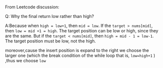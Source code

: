 From Leetcode discussion:

Q:  Why the final return low rather than high?

A:Because when ```high = low+1```, then ```mid = low```.
If the ```target > nums[mid]```, then ```low = mid +1 = high```. The target position can be low or high, since they are the same.
But if the ```target < nums[mid]```, then ```high = mid - 1 = low-1```. The target position must be low, not the high.



moreover,cause the insert position is expand to the right we choose the larger one (which the break condition of the while loop that is, ```low=high+1``` ) ,thus we choose ```low```
